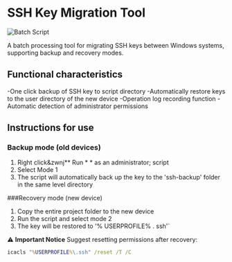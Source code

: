 # SSH Key Migration Tool

![Batch Script]( https://img.shields.io/badge/Language-Batch-blueviolet )

A batch processing tool for migrating SSH keys between Windows systems, supporting backup and recovery modes.

## Functional characteristics
-One click backup of SSH key to script directory
-Automatically restore keys to the user directory of the new device
-Operation log recording function
-Automatic detection of administrator permissions

## Instructions for use
### Backup mode (old devices)
1. Right click&zwnj** Run * *&zwnj; as an administrator; script
2. Select Mode 1
3. The script will automatically back up the key to the 'ssh-backup' folder in the same level directory

###Recovery mode (new device)
1. Copy the entire project folder to the new device
2. Run the script and select mode 2
3. The key will be restored to '% USERPROFILE% \. ssh'`

⚠️ &zwnj;**Important Notice**&zwnj;
Suggest resetting permissions after recovery:
```cmd
icacls "%USERPROFILE%\.ssh" /reset /T /C

